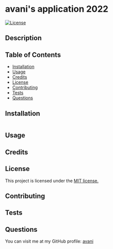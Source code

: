 # avani's application 2022
[![License](https://img.shields.io/badge/License-MIT-yellow.svg)](https://opensource.org/licenses/MIT)
## Description


## Table of Contents
- [Installation](#installation)
- [Usage](#usage)
- [Credits](#credits)
- [License](#license)
- [Contributing](#contributing)
- [Tests](#tests)
- [Questions](#questions)

## Installation
```

```

## Usage


## Credits

## License
This project is licensed under the [MIT license.](https://opensource.org/licenses/MIT)

## Contributing


## Tests


## Questions
You can visit me at my GitHub profile: [avani](https://github.com/avani)

